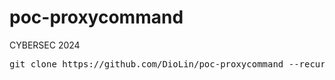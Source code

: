 # poc-proxycommand
CYBERSEC 2024

<pre>
git clone https://github.com/DioLin/poc-proxycommand --recurse-submodules
</pre>
